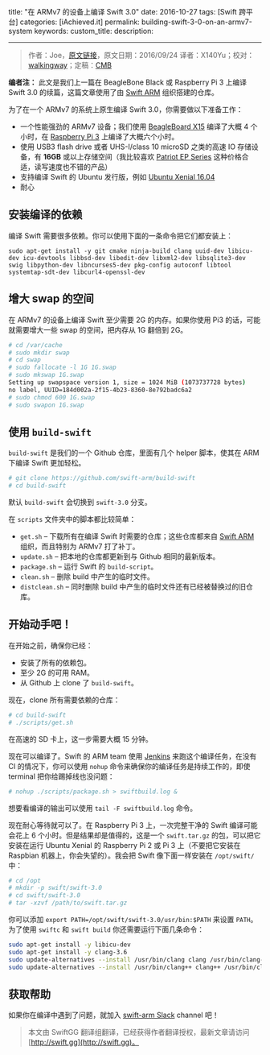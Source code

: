 title: "在 ARMv7 的设备上编译 Swift 3.0"
date: 2016-10-27
tags: [Swift 跨平台]
categories: [iAchieved.it]
permalink: building-swift-3-0-on-an-armv7-system
keywords: 
custom_title: 
description: 

---
> 作者：Joe，[原文链接](http://dev.iachieved.it/iachievedit/building-swift-3-0-on-an-armv7-system/)，原文日期：2016/09/24
> 译者：X140Yu；校对：[walkingway](http://chengway.in/)；定稿：[CMB](https://github.com/chenmingbiao)
  







<!--此处开始正文-->

**编者注：** 此文是我们上一篇在 BeagleBone Black 或 Raspberry Pi 3 上编译 Swift 3.0 的续篇，这篇文章使用了由 [Swift ARM](https://github.com/swift-arm) 组织搭建的仓库。

为了在一个 ARMv7 的系统上原生编译 Swift 3.0，你需要做以下准备工作：

* 一个性能强劲的 ARMv7 设备；我们使用 [BeagleBoard X15](http://dev.iachieved.it/iachievedit/a-look-at-the-beagleboard-x15/) 编译了大概 4 个小时，在 [Raspberry Pi 3](https://www.raspberrypi.org/products/raspberry-pi-3-model-b/) 上编译了大概六个小时。
* 使用 USB3 flash drive 或者 UHS-I/class 10 microSD 之类的高速 IO 存储设备，有 **16GB** 或以上存储空间（我比较喜欢 [Patriot EP Series](https://www.amazon.com/Patriot-Performance-MicroSDHC-Class-10-Compliant/dp/B00KXO0M3I) 这种价格合适，读写速度也不错的产品）
* 支持编译 Swift 的 Ubuntu 发行版，例如 [Ubuntu Xenial 16.04](https://wiki.ubuntu.com/XenialXerus/ReleaseNotes)
* 耐心

<!--more-->

## 安装编译的依赖

编译 Swift 需要很多依赖。你可以使用下面的一条命令把它们都安装上：

`sudo apt-get install -y git cmake ninja-build clang uuid-dev libicu-dev icu-devtools libbsd-dev libedit-dev libxml2-dev libsqlite3-dev swig libpython-dev libncurses5-dev pkg-config autoconf libtool systemtap-sdt-dev libcurl4-openssl-dev`

## 增大 swap 的空间

在 ARMv7 的设备上编译 Swift 至少需要 2G 的内存。如果你使用 Pi3 的话，可能就需要增大一些 swap 的空间，把内存从 1G 翻倍到 2G。

```bash
# cd /var/cache
# sudo mkdir swap
# cd swap
# sudo fallocate -l 1G 1G.swap
# sudo mkswap 1G.swap
Setting up swapspace version 1, size = 1024 MiB (1073737728 bytes)
no label, UUID=184d002a-2f15-4b23-8360-8e792badc6a2
# sudo chmod 600 1G.swap
# sudo swapon 1G.swap
```

## 使用 `build-swift`

`build-swift` 是我们的一个 Github 仓库，里面有几个 helper 脚本，使其在 ARM 下编译 Swift 更加轻松。

```bash
# git clone https://github.com/swift-arm/build-swift
# cd build-swift
```

默认 `build-swift` 会切换到 `swift-3.0` 分支。

在 `scripts` 文件夹中的脚本都比较简单：

* `get.sh` – 下载所有在编译 Swift 时需要的仓库；这些仓库都来自 [Swift ARM](https://github.com/swift-arm/) 组织，而且特别为 ARMv7 打了补丁。
* `update.sh` – 把本地的仓库都更新到与 Github 相同的最新版本。
* `package.sh` – 运行 Swift 的 `build-script`。
* `clean.sh` – 删除 build 中产生的临时文件。
* `distclean.sh` – 同时删除 build 中产生的临时文件还有已经被替换过的旧仓库。

## 开始动手吧！

在开始之前，确保你已经：

* 安装了所有的依赖包。
* 至少 2G 的可用 RAM。
* 从 Github 上 clone 了 `build-swift`。

现在，clone 所有需要依赖的仓库：

```bash
# cd build-swift
# ./scripts/get.sh
```

在高速的 SD 卡上，这一步需要大概 15 分钟。

现在可以编译了。Swift 的 ARM team 使用 [Jenkins](https://jenkins.io/) 来跑这个编译任务，在没有 CI 的情况下，你可以使用 `nohup` 命令来确保你的编译任务是持续工作的，即使 terminal 把你给踢掉线也没问题：

```bash
# nohup ./scripts/package.sh > swiftbuild.log &
```

想要看编译的输出可以使用 `tail -F swiftbuild.log` 命令。

现在耐心等待就可以了。在 Raspberry Pi 3 上，一次完整干净的 Swift 编译可能会花上 6 个小时。但是结果却是值得的，这是一个 `swift.tar.gz` 的包，可以把它安装在运行 Ubuntu Xenial 的 Raspberry Pi 2 或 Pi 3 上（不要把它安装在 Raspbian 机器上，你会失望的）。我会把 Swift 像下面一样安装在 `/opt/swift/` 中：

 ```bash
# cd /opt
# mkdir -p swift/swift-3.0
# cd swift/swift-3.0
# tar -xzvf /path/to/swift.tar.gz
```

你可以添加 `export PATH=/opt/swift/swift-3.0/usr/bin:$PATH` 来设置 `PATH`。 为了使用 `swiftc` 和 `swift build` 你还需要运行下面几条命令：

```bash
sudo apt-get install -y libicu-dev
sudo apt-get install -y clang-3.6
sudo update-alternatives --install /usr/bin/clang clang /usr/bin/clang-3.6 100
sudo update-alternatives --install /usr/bin/clang++ clang++ /usr/bin/clang++-3.6 100
```

## 获取帮助
如果你在编译中遇到了问题，就加入 [swift-arm Slack](http://dev.iachieved.it:9909/) channel 吧！ 

> 本文由 SwiftGG 翻译组翻译，已经获得作者翻译授权，最新文章请访问 [http://swift.gg](http://swift.gg)。